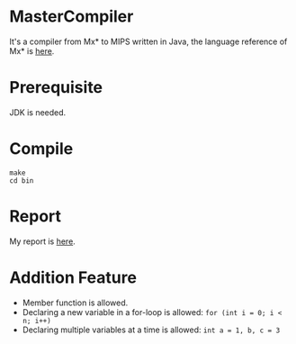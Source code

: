 # MasterCompiler
It's a compiler from Mx\* to MIPS written in Java, the language reference of Mx\* is [here](http://acm.sjtu.edu.cn/w/images/9/93/Mx_language_manual.pdf).

# Prerequisite
JDK is needed.

# Compile
```
make
cd bin
``` 

# Report
My report is [here](https://github.com/yzh119/MasterCompiler/blob/master/report/report.pdf).

# Addition Feature
* Member function is allowed.
* Declaring a new variable in a for-loop is allowed:
	`for (int i = 0; i < n; i++)`
* Declaring multiple variables at a time is allowed:
	`int a = 1, b, c = 3`